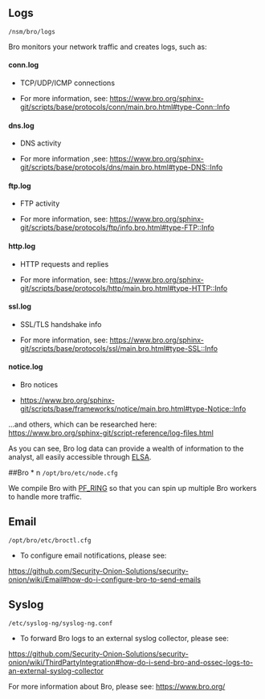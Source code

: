 
## Logs
`/nsm/bro/logs`

Bro monitors your network traffic and creates logs, such as:  
#### conn.log
* TCP/UDP/ICMP connections

* For more information, see: https://www.bro.org/sphinx-git/scripts/base/protocols/conn/main.bro.html#type-Conn::Info

#### dns.log

* DNS activity	  

* For more information ,see: https://www.bro.org/sphinx-git/scripts/base/protocols/dns/main.bro.html#type-DNS::Info

#### ftp.log

* FTP activity

* For more information, see: https://www.bro.org/sphinx-git/scripts/base/protocols/ftp/info.bro.html#type-FTP::Info
	  
#### http.log

* HTTP requests and replies

* For more information, see: https://www.bro.org/sphinx-git/scripts/base/protocols/http/main.bro.html#type-HTTP::Info
	  
#### ssl.log

* SSL/TLS handshake info
	  
* For more information, see: https://www.bro.org/sphinx-git/scripts/base/protocols/ssl/main.bro.html#type-SSL::Info

#### notice.log

* Bro notices	  

* https://www.bro.org/sphinx-git/scripts/base/frameworks/notice/main.bro.html#type-Notice::Info

...and others, which can be researched here:  
https://www.bro.org/sphinx-git/script-reference/log-files.html

As you can see, Bro log data can provide a wealth of information to the analyst, all easily accessible through [ELSA](https://github.com/Security-Onion-Solutions/security-onion/wiki/ELSA). 

##Bro * n
`/opt/bro/etc/node.cfg`

We compile Bro with [PF_RING](https://github.com/Security-Onion-Solutions/security-onion/wiki/PF_RING) so that you can spin up multiple Bro workers to handle more traffic.

## Email
`/opt/bro/etc/broctl.cfg`

* To configure email notifications, please see:

https://github.com/Security-Onion-Solutions/security-onion/wiki/Email#how-do-i-configure-bro-to-send-emails

## Syslog
`/etc/syslog-ng/syslog-ng.conf`

* To forward Bro logs to an external syslog collector, please see: 

https://github.com/Security-Onion-Solutions/security-onion/wiki/ThirdPartyIntegration#how-do-i-send-bro-and-ossec-logs-to-an-external-syslog-collector


For more information about Bro, please see:
https://www.bro.org/